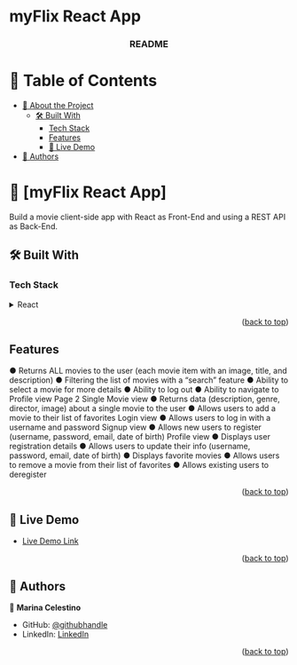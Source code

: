 # myFlix React App
<a name="readme-top"></a>

<!--
HOW TO USE:
This is an example of how you may give instructions on setting up your project locally.

Modify this file to match your project and remove sections that don't apply.

REQUIRED SECTIONS:
- Table of Contents
- About the Project
  - Built With
  - Live Demo
- Getting Started
- Authors
- Future Features
- Contributing
- Show your support
- Acknowledgements
- License

OPTIONAL SECTIONS:
- FAQ

After you're finished please remove all the comments and instructions!
-->

<div align="center">  

  <h3><b>README</b></h3>

</div>

<!-- TABLE OF CONTENTS -->

# 📗 Table of Contents

- [📖 About the Project](#about-project)
  - [🛠 Built With](#built-with)
    - [Tech Stack](#tech-stack) 
    - [Features](#features) 
    - [🚀 Live Demo](#live-demo)
- [👥 Authors](#authors)



<!-- PROJECT DESCRIPTION -->

# 📖 [myFlix React App] <a name="myFlix React App"></a>

Build a movie client-side app with React as Front-End and using a REST API as Back-End.

## 🛠 Built With <a name="built-with"></a>

### Tech Stack <a name="tech-stack"></a>


<details>
  <summary>React</summary>  
</details>

<p align="right">(<a href="#readme-top">back to top</a>)</p>

<!-- FEATURES -->

## Features <a name="features"></a>

● Returns ALL movies to the user (each movie item with an image, title, and description)
● Filtering the list of movies with a “search” feature
● Ability to select a movie for more details
● Ability to log out
● Ability to navigate to Profile view
Page 2
Single Movie view
● Returns data (description, genre, director, image) about a single movie to the user
● Allows users to add a movie to their list of favorites
Login view
● Allows users to log in with a username and password
Signup view
● Allows new users to register (username, password, email, date of birth)
Profile view
● Displays user registration details
● Allows users to update their info (username, password, email, date of birth)
● Displays favorite movies
● Allows users to remove a movie from their list of favorites
● Allows existing users to deregister

<p align="right">(<a href="#readme-top">back to top</a>)</p>


<!-- LIVE DEMO -->

## 🚀 Live Demo <a name="live-demo"></a>

- [Live Demo Link](https://github.com/Mcelest19/myFlix-client)

<p align="right">(<a href="#readme-top">back to top</a>)</p>


<!-- AUTHORS -->

## 👥 Authors <a name="authors"></a>

👤 **Marina Celestino**

- GitHub: [@githubhandle](https://github.com/Mcelest19)
- LinkedIn: [LinkedIn](https://www.linkedin.com/in/marina-celestino-90319a166/)


<p align="right">(<a href="#readme-top">back to top</a>)</p> 
